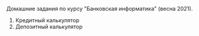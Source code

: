 Домашние задания по курсу "Банковская информатика" (весна 2021).
1. Кредитный калькулятор
2. Депозитный калькулятор
